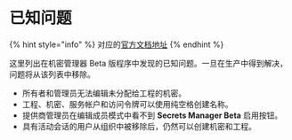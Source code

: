 # 已知问题

{% hint style="info" %}
对应的[官方文档地址](https://bitwarden.com/help/secrets-manager-known-issues/)
{% endhint %}

这里列出在机密管理器 Beta 版程序中发现的已知问题。一旦在生产中得到解决，问题将从该列表中移除。

* 所有者和管理员无法编辑未分配给工程的机密。
* 工程、机密、服务帐户和访问令牌可以使用纯空格创建名称。
* 提供商管理员在编辑成员模式中看不到 **Secrets Manager Beta** 启用按钮。
* 具有活动会话的用户从组织中被移除后，仍然可以创建机密和工程。

